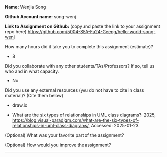 **Name:**
Wenjia Song

**Github Account name:**
song-wenj

**Link to Assignment on Github:** (copy and paste the link to your assignment repo here)
https://github.com/5004-SEA-Fa24-Geeng/hello-world-song-wenj

How many hours did it take you to complete this assignment (estimate)?
* 8

Did you collaborate with any other students/TAs/Professors? If so, tell us who and in what
capacity.

* No

Did you use any external resources (you do not have to cite in class material)? (Cite them below)

* draw.io

* What are the six types of relationships in UML class diagrams?: 2025,
https://blog.visual-paradigm.com/what-are-the-six-types-of-relationships-in-uml-class-diagrams/, 
Accessed: 2025-01-23.

(Optional) What was your favorite part of the assignment?



(Optional) How would you improve the assignment?

---
